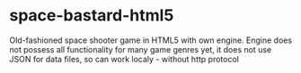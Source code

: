 space-bastard-html5
===================

Old-fashioned space shooter game in HTML5 with own engine. 
Engine does not possess all functionality for many game genres yet,
it does not use JSON for data files, so can work localy - without http protocol
